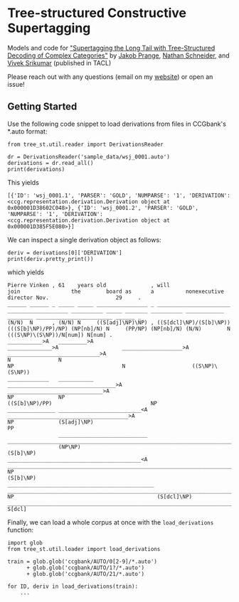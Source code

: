 # Tree-structured Constructive Supertagging

Models and code for ["Supertagging the Long Tail with Tree-Structured Decoding of Complex Categories"](https://direct.mit.edu/tacl/article/doi/10.1162/tacl_a_00364/98238/Supertagging-the-Long-Tail-with-Tree-Structured) by [Jakob Prange](https://jakpra.github.io/), [Nathan Schneider](http://people.cs.georgetown.edu/nschneid/), and [Vivek Srikumar](https://svivek.com/) (published in TACL)

Please reach out with any questions (email on my [website](https://jakpra.github.io/)) or open an issue!

## Getting Started

Use the following code snippet to load derivations from files in CCGbank's *.auto format:

    from tree_st.util.reader import DerivationsReader
    
    dr = DerivationsReader('sample_data/wsj_0001.auto')
    derivations = dr.read_all()
    print(derivations)

This yields

    [{'ID': 'wsj_0001.1', 'PARSER': 'GOLD', 'NUMPARSE': '1', 'DERIVATION': <ccg.representation.derivation.Derivation object at 0x000001D38602C048>}, {'ID': 'wsj_0001.2', 'PARSER': 'GOLD', 'NUMPARSE': '1', 'DERIVATION': <ccg.representation.derivation.Derivation object at 0x000001D385F5E080>}]

We can inspect a single derivation object as follows:

    deriv = derivations[0]['DERIVATION']
    print(deriv.pretty_print())

which yields

    Pierre Vinken , 61    years old              , will                    join                the        board as      a          nonexecutive director Nov.                     29     .
    ______ ______ _ _____ _____ ________________ _ _______________________ ___________________ __________ _____ _______ __________ ____________ ________ ________________________ ______ _
    (N/N)  N      , (N/N) N     ((S[adj]\NP)\NP) , ((S[dcl]\NP)/(S[b]\NP)) (((S[b]\NP)/PP)/NP) (NP[nb]/N) N     (PP/NP) (NP[nb]/N) (N/N)        N        (((S\NP)\(S\NP))/N[num]) N[num] .
    ___________>A   _________>A                                                                ______________>A                    ___________________>A _____________________________>A  
    N               N                                                                          NP                                  N                     ((S\NP)\(S\NP))                  
    _____________   ___________                                            __________________________________>A         ______________________________>A                                  
    NP              NP                                                     ((S[b]\NP)/PP)                               NP                                                                
    _______________ __________________________<A                                                                ______________________________________>A                                  
    NP              (S[adj]\NP)                                                                                 PP                                                                        
                    ____________________________                           ___________________________________________________________________________>A                                  
                    (NP\NP)                                                (S[b]\NP)                                                                                                      
    __________________________________________<A                           ___________________________________________________________________________________________________________<A  
    NP                                                                     (S[b]\NP)                                                                                                      
    ______________________________________________ ___________________________________________________________________________________________________________________________________>A  
    NP                                             (S[dcl]\NP)                                                                                                                            
    __________________________________________________________________________________________________________________________________________________________________________________<A  
    S[dcl]                                                                                                                                                                                
    
Finally, we can load a whole corpus at once with the `load_derivations` function:

    import glob
    from tree_st.util.loader import load_derivations
    
    train = glob.glob('ccgbank/AUTO/0[2-9]/*.auto') 
          + glob.glob('ccgbank/AUTO/1?/*.auto') 
          + glob.glob('ccgbank/AUTO/21/*.auto')
    
    for ID, deriv in load_derivations(train):
        ...
